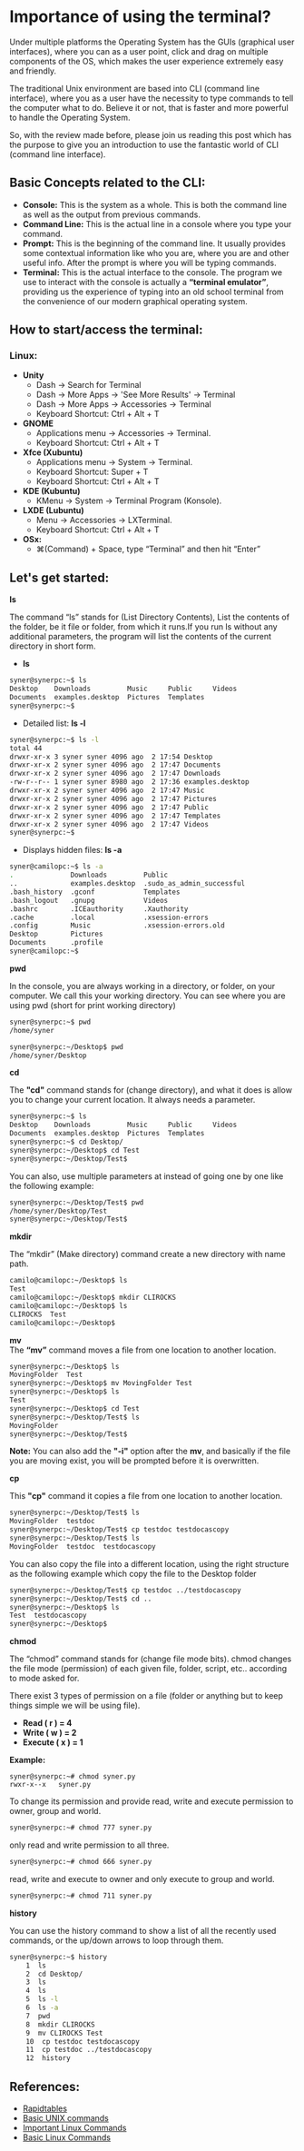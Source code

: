 # Importance of using the terminal?

Under multiple platforms the Operating System has the GUIs (graphical user interfaces), where you can as a user point, click and drag on multiple components of the OS, which makes the user experience extremely easy and friendly. 

The traditional Unix environment are based into CLI (command line interface), where you as a user have the necessity to type commands to tell the computer what to do. Believe it or not, that is faster and more powerful to handle the Operating System.

So, with the review made before, please join us reading this post which has the purpose to give you an introduction to use the fantastic world of CLI (command line interface).

## Basic Concepts related to the CLI:

- **Console:** This is the system as a whole. This is both the command line as well as the output from previous commands.
- **Command Line:** This is the actual line in a console where you type your command.
- **Prompt:** This is the beginning of the command line. It usually provides some contextual information like who you are, where you are and other useful info. After the prompt is where you will be typing commands.
- **Terminal:** This is the actual interface to the console. The program we use to interact with the console is actually a **“terminal emulator”**, providing us the experience of typing into an old school terminal from the convenience of our modern graphical operating system.

## How to start/access the terminal:
### Linux:
- **Unity** 
    - Dash -> Search for Terminal
    - Dash -> More Apps -> 'See More Results' -> Terminal
    - Dash -> More Apps -> Accessories -> Terminal
    - Keyboard Shortcut: Ctrl + Alt + T
- **GNOME**
    - Applications menu -> Accessories -> Terminal.
    - Keyboard Shortcut: Ctrl + Alt + T
- **Xfce (Xubuntu)**
    - Applications menu -> System -> Terminal.
    - Keyboard Shortcut: Super + T
    - Keyboard Shortcut: Ctrl + Alt + T
- **KDE (Kubuntu)**
    - KMenu -> System -> Terminal Program (Konsole).
- **LXDE (Lubuntu)**
    - Menu -> Accessories -> LXTerminal.
    - Keyboard Shortcut: Ctrl + Alt + T
- **OSx:**
    - ⌘(Command) + Space, type “Terminal” and then hit “Enter”
    
## Let's get started:

**ls**

The command “ls” stands for (List Directory Contents), List the contents of the folder, be it file or folder, from which it runs.If you run ls without any additional parameters, the program will list the contents of the current directory in short form.

- **ls**

```sh
syner@synerpc:~$ ls
Desktop    Downloads         Music     Public     Videos
Documents  examples.desktop  Pictures  Templates
syner@synerpc:~$ 
```

- Detailed list: **ls -l** 

```sh
syner@synerpc:~$ ls -l
total 44
drwxr-xr-x 3 syner syner 4096 ago  2 17:54 Desktop
drwxr-xr-x 2 syner syner 4096 ago  2 17:47 Documents
drwxr-xr-x 2 syner syner 4096 ago  2 17:47 Downloads
-rw-r--r-- 1 syner syner 8980 ago  2 17:36 examples.desktop
drwxr-xr-x 2 syner syner 4096 ago  2 17:47 Music
drwxr-xr-x 2 syner syner 4096 ago  2 17:47 Pictures
drwxr-xr-x 2 syner syner 4096 ago  2 17:47 Public
drwxr-xr-x 2 syner syner 4096 ago  2 17:47 Templates
drwxr-xr-x 2 syner syner 4096 ago  2 17:47 Videos
syner@synerpc:~$ 
```	

- Displays hidden files: **ls -a**

```sh
syner@camilopc:~$ ls -a
.              Downloads         Public
..             examples.desktop  .sudo_as_admin_successful
.bash_history  .gconf            Templates
.bash_logout   .gnupg            Videos
.bashrc        .ICEauthority     .Xauthority
.cache         .local            .xsession-errors
.config        Music             .xsession-errors.old
Desktop        Pictures
Documents      .profile
syner@camilopc:~$ 
```	

**pwd**

In the console, you are always working in a directory, or folder, on your computer. We call this your working directory. You can see where you are using pwd (short for print working directory)

```sh
syner@synerpc:~$ pwd
/home/syner
```

```sh
syner@synerpc:~/Desktop$ pwd
/home/syner/Desktop
```

**cd**

The **"cd"** command stands for (change directory), and what it does is allow you to change your current location. It always needs a parameter.

```sh
syner@synerpc:~$ ls 
Desktop    Downloads         Music     Public     Videos
Documents  examples.desktop  Pictures  Templates
syner@synerpc:~$ cd Desktop/
syner@synerpc:~/Desktop$ cd Test
syner@synerpc:~/Desktop/Test$ 
```

You can also, use multiple parameters at instead of going one by one like the following example:

```sh
syner@synerpc:~/Desktop/Test$ pwd
/home/syner/Desktop/Test
syner@synerpc:~/Desktop/Test$ 
```

**mkdir**

The “mkdir” (Make directory) command create a new directory with name path. 

```sh
camilo@camilopc:~/Desktop$ ls
Test
camilo@camilopc:~/Desktop$ mkdir CLIROCKS
camilo@camilopc:~/Desktop$ ls
CLIROCKS  Test
camilo@camilopc:~/Desktop$ 
```

**mv**		
The **“mv”** command moves a file from one location to another location.

```sh
syner@synerpc:~/Desktop$ ls
MovingFolder  Test
syner@synerpc:~/Desktop$ mv MovingFolder Test
syner@synerpc:~/Desktop$ ls
Test
syner@synerpc:~/Desktop$ cd Test
syner@synerpc:~/Desktop/Test$ ls
MovingFolder
syner@synerpc:~/Desktop/Test$ 
```

**Note:** You can also add the **"-i"** option after the **mv**, and basically if the file you are moving exist, you will be prompted before it is overwritten.

**cp**

This **"cp"** command it copies a file from one location to another location.

```sh
syner@synerpc:~/Desktop/Test$ ls
MovingFolder  testdoc
syner@synerpc:~/Desktop/Test$ cp testdoc testdocascopy
syner@synerpc:~/Desktop/Test$ ls
MovingFolder  testdoc  testdocascopy
```

You can also copy the file into a different location, using the right structure as the following example which copy the file to the Desktop folder

```sh
syner@synerpc:~/Desktop/Test$ cp testdoc ../testdocascopy
syner@synerpc:~/Desktop/Test$ cd ..
syner@synerpc:~/Desktop$ ls
Test  testdocascopy
syner@synerpc:~/Desktop$ 
```

**chmod**

The “chmod” command stands for (change file mode bits). chmod changes the file mode (permission) of each given file, folder, script, etc.. according to mode asked for.

There exist 3 types of permission on a file (folder or anything but to keep things simple we will be using file).

- **Read ( r ) = 4**
- **Write ( w ) = 2**
- **Execute ( x ) = 1**

**Example:**

```shsyner
syner@synerpc:~# chmod syner.py
rwxr-x--x   syner.py
```

To change its permission and provide read, write and execute permission to owner, group and world.

```sh
syner@synerpc:~# chmod 777 syner.py
```

only read and write permission to all three.

```sh
syner@synerpc:~# chmod 666 syner.py
```

read, write and execute to owner and only execute to group and world.

```sh
syner@synerpc:~# chmod 711 syner.py
```

**history**

You can use the history command to show a list of all the recently used commands, or the up/down arrows to loop through them.

```sh
syner@synerpc:~$ history
    1  ls
    2  cd Desktop/
    3  ls
    4  ls
    5  ls -l
    6  ls -a
    7  pwd
    8  mkdir CLIROCKS
    9  mv CLIROCKS Test
    10  cp testdoc testdocascopy
    11  cp testdoc ../testdocascopy
    12  history
```

## References:
- [Rapidtables](http://www.rapidtables.com/code/linux/index.htm)
- [Basic UNIX commands](http://mally.stanford.edu/~sr/computing/basic-unix.html)
- [Important Linux Commands](https://www-uxsup.csx.cam.ac.uk/pub/doc/suse/suse9.0/userguide-9.0/ch24s04.html)
- [Basic Linux Commands](http://www.comptechdoc.org/os/linux/usersguide/linux_ugbasics.html)

